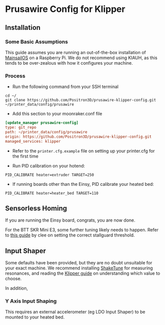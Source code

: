# Prusawire Config for Klipper

## Installation

### Some Basic Assumptions

This guide assumes you are running an out-of-the-box installation of [MainsailOS](https://docs-os.mainsail.xyz/) on a Raspberry Pi.
We do not recommend using KIAUH, as this tends to be over-zealous with how it configures your machine.

### Process

- Run the following command from your SSH terminal

```shell
cd ~/
git clone https://github.com/Positron3D/prusawire-klipper-config.git ~/printer_data/config/prusawire
```

- Add this section to your moonraker.conf file

```ini
[update_manager prusawire-config]
type: git_repo
path: ~/printer_data/config/prusawire
origin: https://github.com/Positron3D/prusawire-klipper-config.git
managed_services: klipper
```

- Refer to the `printer.cfg.example` file on setting up your printer.cfg for the first time

- Run PID calibration on your hotend:
```shell
PID_CALIBRATE heater=extruder TARGET=250
```

- If running boards other than the Einsy, PID calibrate your heated bed:
```shell
PID_CALIBRATE heater=heater_bed TARGET=110
```

## Sensorless Homing

If you are running the Einsy board, congrats, you are now done.

For the BTT SKR Mini E3, some further tuning likely needs to happen. Refer to [this guide](https://gist.github.com/clee/9108f7717defce8b1222698f816def0a#finding-the-right-stallguard-threshold) by clee
on setting the correct stallguard threshold.

## Input Shaper

Some defaults have been provided, but they are no doubt unsuitable for your exact machine. We recommend installing [ShakeTune](https://github.com/Frix-x/klippain-shaketune) for measuring resonances, and reading the [Klipper guide](https://www.klipper3d.org/Measuring_Resonances.html#max-smoothing) on understanding which value to choose.

In addition, 

### Y Axis Input Shaping

This requires an external accelerometer (eg LDO Input Shaper) to be mounted to your heated bed.
